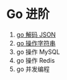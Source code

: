 # Go 进阶
1. [go 解码 JSON](https://mp.weixin.qq.com/s/OyPlXss8L6zSb0HGIydbrw)
2. [go 操作字符串](https://mp.weixin.qq.com/s/ZULa_S-jSOMHS0-SiFqz4A)
3. go 操作 MySQL
4. go 操作 Redis
5. go 并发编程